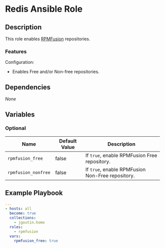 # Redis Ansible Role

## Description

This role enables [RPMFusion](https://rpmfusion.org) repositories.

### Features

Configuration:
* Enables Free and/or Non-free repositories.
    
## Dependencies

*None*

## Variables

### Optional

| Name                | Default Value | Description                                      |
|---------------------|---------------|--------------------------------------------------|
| `rpmfusion_free`    | false         | If `true`, enable RPMFusion Free repository.     |
| `rpmfusion_nonfree` | false         | If `true`, enable RPMFusion Non-Free repository. |

## Example Playbook

```yaml
---
- hosts: all
  become: true
  collections:
    - jgoutin.home
  roles:
    - rpmfusion
  vars:
    rpmfusion_free: true
```
